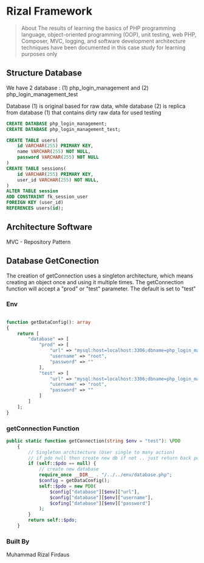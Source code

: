 # Rizal Framework

> About
> The results of learning the basics of PHP programming language, object-oriented programming (OOP), unit testing, web PHP, Composer, MVC, logging, and software development architecture techniques have been documented in this case study for learning purposes only

## Structure Database

We have 2 database : (1) php_login_management and (2) php_login_management_test

Database (1) is original based for raw data, while database (2) is replica from database (1) that contains dirty raw data for used testing

```sql
CREATE DATABASE php_login_management;
CREATE DATABASE php_login_management_test;

CREATE TABLE users(
    id VARCHAR(255) PRIMARY KEY,
    name VARCHAR(255) NOT NULL,
    password VARCHAR(255) NOT NULL
)
CREATE TABLE sessions(
    id VARCHAR(255) PRIMARY KEY,
    user_id VARCHAR(255) NOT NULL,
)
ALTER TABLE session
ADD CONSTRAINT fk_session_user
FOREIGN KEY (user_id)
REFERENCES users(id);

```

## Architecture Software

MVC - Repository Pattern

## Database GetConection

The creation of getConnection uses a singleton architecture, which means creating an object once and using it multiple times. The getConnection function will accept a "prod" or "test" parameter. The default is set to "test"

### Env

```php

function getDataConfig(): array
{
    return [
        "database" => [
            "prod" => [
                "url" => "mysql:host=localhost:3306;dbname=php_login_management",
                "username" => "root",
                "password" => ""
            ],
            "test" => [
                "url" => "mysql:host=localhost:3306;dbname=php_login_management_test",
                "username" => "root",
                "password" => ""
            ]
        ]
    ];
}
```

### getConnection Function

```php
public static function getConnection(string $env = "test"): \PDO
    {
        // Singleton architecture (User single to many action)
        // if pdo null then create new db if not .. just return back pdo had been created
        if (self::$pdo == null) {
            // create new database
            require_once __DIR__ . "/../../env/database.php";
            $config = getDataConfig();
            self::$pdo = new PDO(
                $config["database"][$env]["url"],
                $config["database"][$env]["username"],
                $cofing["database"][$env]["password"]
            );
        }
        return self::$pdo;
    }
```

### Built By

Muhammad Rizal Firdaus
